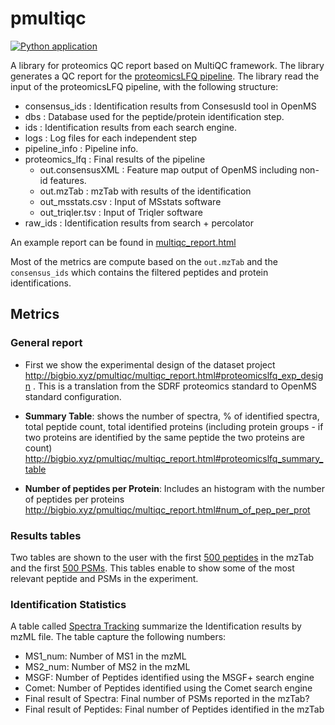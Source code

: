 # pmultiqc
[![Python application](https://github.com/bigbio/pmultiqc/actions/workflows/python-app.yml/badge.svg?branch=main)](https://github.com/bigbio/pmultiqc/actions/workflows/python-app.yml)

A library for proteomics QC report based on MultiQC framework. The library generates a QC report for the [proteomicsLFQ pipeline](https://github.com/nf-core/proteomicslfq). The library read the input of the proteomicsLFQ pipeline, with the following structure:


- consensus_ids       : Identification results from ConsesusId tool in OpenMS
- dbs                 : Database used for the peptide/protein identification step.
- ids                 : Identification results from each search engine.
- logs                : Log files for each independent step
- pipeline_info       : Pipeline info.
- proteomics_lfq      : Final results of the pipeline
  - out.consensusXML  : Feature map output of OpenMS including non-id features.
  - out.mzTab         : mzTab with results of the identification
  - out_msstats.csv   : Input of MSstats software
  - out_triqler.tsv   : Input of Triqler software
- raw_ids             : Identification results from search + percolator

An example report can be found in [multiqc_report.html](http://bigbio.xyz/pmultiqc/multiqc_report.html)

Most of the metrics are compute based on the `out.mzTab` and the `consensus_ids` which contains the filtered peptides and protein identifications.

## Metrics

### General report

- First we show the experimental design of the dataset project http://bigbio.xyz/pmultiqc/multiqc_report.html#proteomicslfq_exp_design . This is a translation from the SDRF proteomics standard to OpenMS standard configuration.
- **Summary Table**: shows the number of spectra, % of identified spectra, total peptide count, total identified proteins (including protein groups - if two proteins are identified by the same peptide the two proteins are count) http://bigbio.xyz/pmultiqc/multiqc_report.html#proteomicslfq_summary_table

- **Number of peptides per Protein**: Includes an histogram with the number of peptides per proteins http://bigbio.xyz/pmultiqc/multiqc_report.html#num_of_pep_per_prot

### Results tables

Two tables are shown to the user with the first [500 peptides](http://bigbio.xyz/pmultiqc/multiqc_report.html#quant_result) in the mzTab and the first [500 PSMs](http://bigbio.xyz/pmultiqc/multiqc_report.html#psm). This tables enable to show some of the most relevant peptide and PSMs in the experiment.

### Identification Statistics

A table called [Spectra Tracking](http://bigbio.xyz/pmultiqc/multiqc_report.html#spectra_tracking) summarize the Identification results by mzML file. The table capture the following numbers:

- MS1_num: Number of MS1 in the mzML
- MS2_num: Number of MS2 in the mzML
- MSGF: Number of Peptides identified using the MSGF+ search engine
- Comet: Number of Peptides identified using the Comet search engine
- Final result of Spectra: Final number of PSMs reported in the mzTab?
- Final result of Peptides: Final number of Peptides identified in the mzTab






